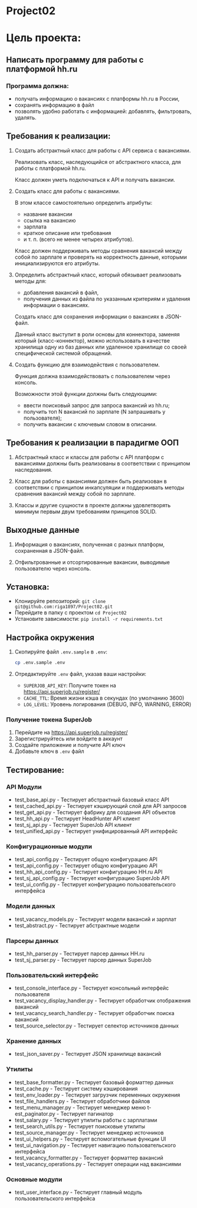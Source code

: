 # Project02

# Цель проекта:

## Написать программу для работы с платформой hh.ru

### Программа должна:
- получать информацию о вакансиях с платформы hh.ru в России, 
- сохранять информацию в файл
- позволять удобно работать с информацией: добавлять, фильтровать, удалять.

## Требования к реализации:
1. 
    Создать абстрактный класс для работы с API сервиса с вакансиями.

    Реализовать класс, наследующийся от абстрактного класса, для работы с платформой hh.ru.

    Класс должен уметь подключаться к API и получать вакансии.

2. 
    Создать класс для работы с вакансиями.

    В этом классе самостоятельно определить атрибуты:

    - название вакансии
    - ссылка на вакансию
    - зарплата
    - краткое описание или требования
    - и т. п. (всего не менее четырех атрибутов). 

    Класс должен поддерживать методы сравнения вакансий между собой по зарплате и проверять на корректность данные, которыми инициализируются его атрибуты.

3. 
    Определить абстрактный класс, который обязывает реализовать методы для:

    - добавления вакансий в файл,
    - получения данных из файла по указанным критериям и удаления информации о вакансиях.

    Создать класс для сохранения информации о вакансиях в JSON-файл.

    Данный класс выступит в роли основы для коннектора, заменяя который (класс-коннектор), можно использовать в качестве хранилища одну из баз данных или удаленное хранилище со своей специфической системой обращений.

4. 
    Создать функцию для взаимодействия с пользователем.

    Функция должна взаимодействовать с пользователем через консоль.

    Возможности этой функции должны быть следующими:

   - ввести поисковый запрос для запроса вакансий из hh.ru;
   - получить топ N вакансий по зарплате (N запрашивать у пользователя);
   - получить вакансии с ключевым словом в описании.

## Требования к реализации в парадигме ООП

1. 
    Абстрактный класс и классы для работы с API платформ с вакансиями должны быть реализованы в соответствии с принципом наследования.

2. 
    Класс для работы с вакансиями должен быть реализован в соответствии с принципом инкапсуляции и поддерживать методы сравнения вакансий между собой по зарплате.

3. 
    Классы и другие сущности в проекте должны удовлетворять минимум первым двум требованиям принципов SOLID.


## Выходные данные

1. 
    Информация о вакансиях, полученная с разных платформ, сохраненная в JSON-файл.

2. 
    Отфильтрованные и отсортированные вакансии, выводимые пользователю через консоль.


## Установка:

- Клонируйте репозиторий: `git clone git@github.com:riga1897/Project02.git`
- Перейдите в папку с проектом `cd Project02`
- Установите зависимости: `pip install -r requirements.txt`

## Настройка окружения

1. Скопируйте файл `.env.sample` в `.env`:
   ```bash
   cp .env.sample .env
   ```

2. Отредактируйте `.env` файл, указав ваши настройки:
   - `SUPERJOB_API_KEY`: Получите токен на https://api.superjob.ru/register/
   - `CACHE_TTL`: Время жизни кэша в секундах (по умолчанию 3600)
   - `LOG_LEVEL`: Уровень логирования (DEBUG, INFO, WARNING, ERROR)

### Получение токена SuperJob

1. Перейдите на https://api.superjob.ru/register/
2. Зарегистрируйтесь или войдите в аккаунт
3. Создайте приложение и получите API ключ
4. Добавьте ключ в `.env` файл

## Тестирование:
### API Модули
- test_base_api.py - Тестирует абстрактный базовый класс API
- test_cached_api.py - Тестирует кэширующий слой для API запросов
- test_get_api.py - Тестирует фабрику для создания API объектов
- test_hh_api.py - Тестирует HeadHunter API клиент
- test_sj_api.py - Тестирует SuperJob API клиент
- test_unified_api.py - Тестирует унифицированный API интерфейс

### Конфигурационные модули
- test_api_config.py - Тестирует общую конфигурацию API
- test_api_config.py - Тестирует общую конфигурацию API
- test_hh_api_config.py - Тестирует конфигурацию HH.ru API
- test_sj_api_config.py - Тестирует конфигурацию SuperJob API
- test_ui_config.py - Тестирует конфигурацию пользовательского интерфейса

### Модели данных
- test_vacancy_models.py - Тестирует модели вакансий и зарплат
- test_abstract.py - Тестирует абстрактные модели

### Парсеры данных
- test_hh_parser.py - Тестирует парсер данных HH.ru
- test_sj_parser.py - Тестирует парсер данных SuperJob

### Пользовательский интерфейс
- test_console_interface.py - Тестирует консольный интерфейс пользователя
- test_vacancy_display_handler.py - Тестирует обработчик отображения вакансий
- test_vacancy_search_handler.py - Тестирует обработчик поиска вакансий
- test_source_selector.py - Тестирует селектор источников данных

### Хранение данных
- test_json_saver.py - Тестирует JSON хранилище вакансий

### Утилиты
- test_base_formatter.py - Тестирует базовый форматтер данных
- test_cache.py - Тестирует систему кэширования
- test_env_loader.py - Тестирует загрузчик переменных окружения
- test_file_handlers.py - Тестирует обработчики файлов
- test_menu_manager.py - Тестирует менеджер меню
t- est_paginator.py - Тестирует пагинатор
- test_salary.py - Тестирует утилиты работы с зарплатами
- test_search_utils.py - Тестирует поисковые утилиты
- test_source_manager.py - Тестирует менеджер источников
- test_ui_helpers.py - Тестирует вспомогательные функции UI
- test_ui_navigation.py - Тестирует навигацию пользовательского интерфейса
- test_vacancy_formatter.py - Тестирует форматтер вакансий
- test_vacancy_operations.py - Тестирует операции над вакансиями

### Основные модули
- test_user_interface.py - Тестирует главный модуль пользовательского интерфейса

